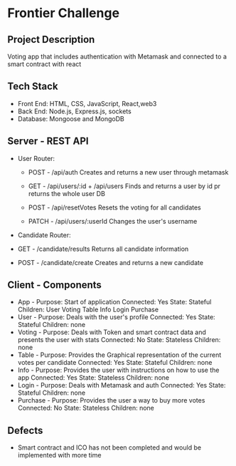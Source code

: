 # Frontier Challenge

## Project Description
Voting app that includes authentication with Metamask and connected to a smart contract with react

## Tech Stack

* Front End: HTML, CSS, JavaScript, React,web3
* Back End: Node.js, Express.js, sockets
* Database: Mongoose and MongoDB

## Server - REST API

* User Router:
  *  POST - /api/auth
        Creates and returns a new user through metamask

  *  GET - /api/users/:id + /api/users
        Finds and returns a user by id pr returns the whole user DB

  *  POST - /api/resetVotes
        Resets the voting for all candidates

  *  PATCH - /api/users/:userId 
        Changes the user's username

*  Candidate Router:
  *  GET - /candidate/results
        Returns all candidate information

  *  POST - /candidate/create
        Creates and returns a new candidate

## Client - Components

* App -
    Purpose: Start of application
    Connected: Yes
    State: Stateful
    Children:
      User
      Voting
      Table
      Info
      Login
      Purchase
* User -
    Purpose: Deals with the user's profile
    Connected: Yes
    State: Stateful
    Children:
      none
* Voting -
    Purpose: Deals with Token and smart contract data and presents the user with stats
    Connected: No
    State: Stateless
    Children:
      none
* Table -
    Purpose: Provides the Graphical representation of the current votes per candidate
    Connected: Yes
    State: Stateful
    Children:
      none
* Info -
    Purpose: Provides the user with instructions on how to use the app
    Connected: Yes
    State: Stateless
    Children:
      none
* Login -
    Purpose:  Deals with Metamask and auth
    Connected:  Yes
    State:  Stateful
    Children:
      none
* Purchase -
    Purpose:  Provides the user a way to buy more votes
    Connected: No
    State: Stateless
    Children:
      none



## Defects

 * Smart contract and ICO has not been completed and would be implemented with more time
 
 

